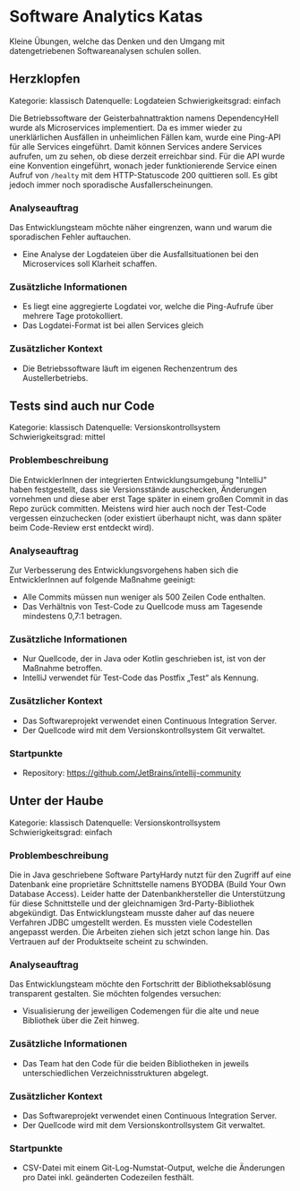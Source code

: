 # Software Analytics Katas
Kleine Übungen, welche das Denken und den Umgang mit datengetriebenen Softwareanalysen schulen sollen.

## Herzklopfen
Kategorie: klassisch
Datenquelle: Logdateien
Schwierigkeitsgrad: einfach

Die Betriebssoftware der Geisterbahnattraktion namens DependencyHell wurde als Microservices implementiert.
Da es immer wieder zu unerklärlichen Ausfällen in unheimlichen Fällen kam, wurde eine Ping-API für alle Services eingeführt.
Damit können Services andere Services aufrufen, um zu sehen, ob diese derzeit erreichbar sind.
Für die API wurde eine Konvention eingeführt, wonach jeder funktionierende Service einen Aufruf von `/healty` mit dem HTTP-Statuscode 200 quittieren soll.
Es gibt jedoch immer noch sporadische Ausfallerscheinungen.

### Analyseauftrag

Das Entwicklungsteam möchte näher eingrenzen, wann und warum die sporadischen Fehler auftauchen.

- Eine Analyse der Logdateien über die Ausfallsituationen bei den Microservices soll Klarheit schaffen.

### Zusätzliche Informationen
-	Es liegt eine aggregierte Logdatei vor, welche die Ping-Aufrufe über mehrere Tage protokolliert.
- Das Logdatei-Format ist bei allen Services gleich

### Zusätzlicher Kontext
- Die Betriebssoftware läuft im eigenen Rechenzentrum des Austellerbetriebs.


## Tests sind auch nur Code
Kategorie: klassisch
Datenquelle: Versionskontrollsystem
Schwierigkeitsgrad: mittel

### Problembeschreibung
Die EntwicklerInnen der integrierten Entwicklungsumgebung "IntelliJ" haben festgestellt, dass sie Versionsstände auschecken, Änderungen vornehmen und diese aber erst Tage später in einem großen Commit in das Repo zurück committen.
Meistens wird hier auch noch der Test-Code vergessen einzuchecken (oder existiert überhaupt nicht, was dann später beim Code-Review erst entdeckt wird).

### Analyseauftrag

Zur Verbesserung des Entwicklungsvorgehens haben sich die EntwicklerInnen auf folgende Maßnahme geeinigt:

-	Alle Commits müssen nun weniger als 500 Zeilen Code enthalten.
-	Das Verhältnis von Test-Code zu Quellcode muss am Tagesende mindestens 0,7:1 betragen.

### Zusätzliche Informationen
-	Nur Quellcode, der in Java oder Kotlin geschrieben ist, ist von der Maßnahme betroffen.
-	IntelliJ verwendet für Test-Code das Postfix „Test“ als Kennung.

### Zusätzlicher Kontext
-	Das Softwareprojekt verwendet einen Continuous Integration Server.
-	Der Quellcode wird mit dem Versionskontrollsystem Git verwaltet.	

### Startpunkte
-	Repository: https://github.com/JetBrains/intellij-community


## Unter der Haube
Kategorie: klassisch
Datenquelle: Versionskontrollsystem
Schwierigkeitsgrad: einfach

### Problembeschreibung
Die in Java geschriebene Software PartyHardy nutzt für den Zugriff auf eine Datenbank eine proprietäre Schnittstelle namens BYODBA (Build Your Own Database Access).
Leider hatte der Datenbankhersteller die Unterstützung für diese Schnittstelle und der gleichnamigen 3rd-Party-Bibliothek abgekündigt.
Das Entwicklungsteam musste daher auf das neuere Verfahren JDBC umgestellt werden. 
Es mussten viele Codestellen angepasst werden.
Die Arbeiten ziehen sich jetzt schon lange hin.
Das Vertrauen auf der Produktseite scheint zu schwinden.

### Analyseauftrag

Das Entwicklungsteam möchte den Fortschritt der Bibliotheksablösung transparent gestalten. Sie möchten folgendes versuchen:

- Visualisierung der jeweiligen Codemengen für die alte und neue Bibliothek über die Zeit hinweg.

### Zusätzliche Informationen

- Das Team hat den Code für die beiden Bibliotheken in jeweils unterschiedlichen Verzeichnisstrukturen abgelegt.

### Zusätzlicher Kontext
-	Das Softwareprojekt verwendet einen Continuous Integration Server.
-	Der Quellcode wird mit dem Versionskontrollsystem Git verwaltet.	

### Startpunkte
- CSV-Datei mit einem Git-Log-Numstat-Output, welche die Änderungen pro Datei inkl. geänderten Codezeilen festhält.
